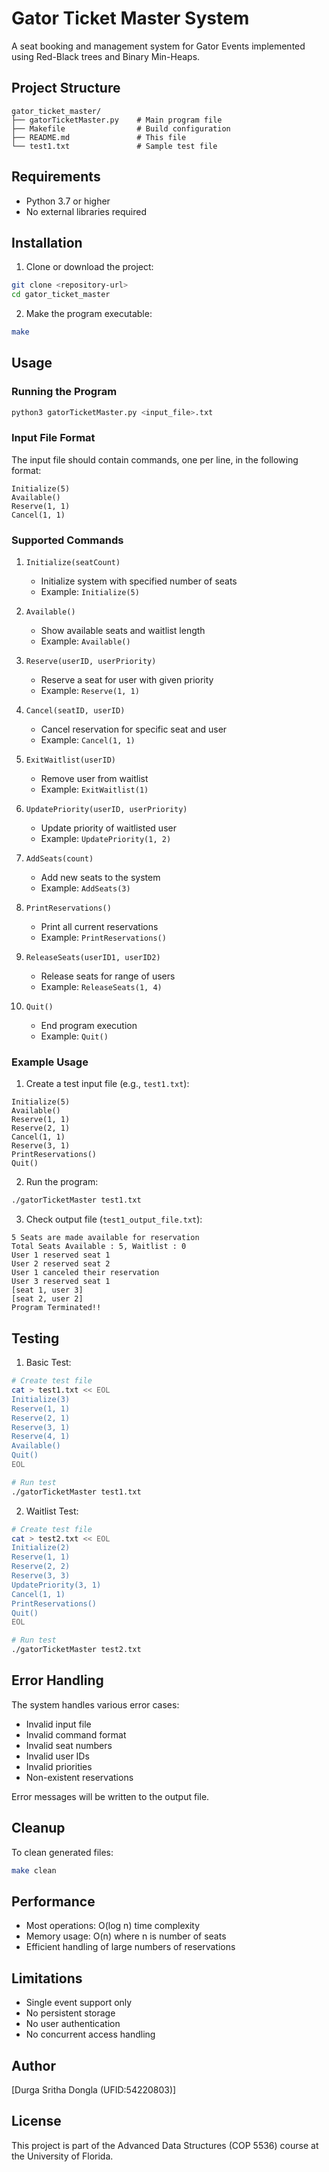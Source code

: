 # Gator Ticket Master System

A seat booking and management system for Gator Events implemented using Red-Black trees and Binary Min-Heaps.

## Project Structure
```
gator_ticket_master/
├── gatorTicketMaster.py    # Main program file
├── Makefile                # Build configuration
├── README.md               # This file
└── test1.txt               # Sample test file
```

## Requirements
- Python 3.7 or higher
- No external libraries required

## Installation

1. Clone or download the project:
```bash
git clone <repository-url>
cd gator_ticket_master
```

2. Make the program executable:
```bash
make
```

## Usage

### Running the Program
```bash
python3 gatorTicketMaster.py <input_file>.txt
```

### Input File Format
The input file should contain commands, one per line, in the following format:

```
Initialize(5)
Available()
Reserve(1, 1)
Cancel(1, 1)
```

### Supported Commands

1. `Initialize(seatCount)` 
   - Initialize system with specified number of seats
   - Example: `Initialize(5)`

2. `Available()`
   - Show available seats and waitlist length
   - Example: `Available()`

3. `Reserve(userID, userPriority)`
   - Reserve a seat for user with given priority
   - Example: `Reserve(1, 1)`

4. `Cancel(seatID, userID)`
   - Cancel reservation for specific seat and user
   - Example: `Cancel(1, 1)`

5. `ExitWaitlist(userID)`
   - Remove user from waitlist
   - Example: `ExitWaitlist(1)`

6. `UpdatePriority(userID, userPriority)`
   - Update priority of waitlisted user
   - Example: `UpdatePriority(1, 2)`

7. `AddSeats(count)`
   - Add new seats to the system
   - Example: `AddSeats(3)`

8. `PrintReservations()`
   - Print all current reservations
   - Example: `PrintReservations()`

9. `ReleaseSeats(userID1, userID2)`
   - Release seats for range of users
   - Example: `ReleaseSeats(1, 4)`

10. `Quit()`
    - End program execution
    - Example: `Quit()`

### Example Usage

1. Create a test input file (e.g., `test1.txt`):
```
Initialize(5)
Available()
Reserve(1, 1)
Reserve(2, 1)
Cancel(1, 1)
Reserve(3, 1)
PrintReservations()
Quit()
```

2. Run the program:
```bash
./gatorTicketMaster test1.txt
```

3. Check output file (`test1_output_file.txt`):
```
5 Seats are made available for reservation
Total Seats Available : 5, Waitlist : 0
User 1 reserved seat 1
User 2 reserved seat 2
User 1 canceled their reservation
User 3 reserved seat 1
[seat 1, user 3]
[seat 2, user 2]
Program Terminated!!
```

## Testing

1. Basic Test:
```bash
# Create test file
cat > test1.txt << EOL
Initialize(3)
Reserve(1, 1)
Reserve(2, 1)
Reserve(3, 1)
Reserve(4, 1)
Available()
Quit()
EOL

# Run test
./gatorTicketMaster test1.txt
```

2. Waitlist Test:
```bash
# Create test file
cat > test2.txt << EOL
Initialize(2)
Reserve(1, 1)
Reserve(2, 2)
Reserve(3, 3)
UpdatePriority(3, 1)
Cancel(1, 1)
PrintReservations()
Quit()
EOL

# Run test
./gatorTicketMaster test2.txt
```

## Error Handling

The system handles various error cases:
- Invalid input file
- Invalid command format
- Invalid seat numbers
- Invalid user IDs
- Invalid priorities
- Non-existent reservations

Error messages will be written to the output file.

## Cleanup

To clean generated files:
```bash
make clean
```

## Performance

- Most operations: O(log n) time complexity
- Memory usage: O(n) where n is number of seats
- Efficient handling of large numbers of reservations

## Limitations

- Single event support only
- No persistent storage
- No user authentication
- No concurrent access handling

## Author
[Durga Sritha Dongla (UFID:54220803)]

## License
This project is part of the Advanced Data Structures (COP 5536) course at the University of Florida.
